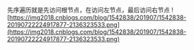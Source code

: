 先序遍历就是先访问根节点，在访问左节点，最后访问右节点
![https://img2018.cnblogs.com/blog/1542838/201907/1542838-20190722224917877-2136323533.png](https://img2018.cnblogs.com/blog/1542838/201907/1542838-20190722224917877-2136323533.png)

